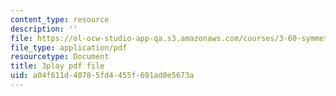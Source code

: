 ```yaml
---
content_type: resource
description: ''
file: https://ol-ocw-studio-app-qa.s3.amazonaws.com/courses/3-60-symmetry-structure-and-tensor-properties-of-materials-fall-2005/a04f611d40785fd4455f691ad0e5673a_V1i2bknbWfc.pdf
file_type: application/pdf
resourcetype: Document
title: 3play pdf file
uid: a04f611d-4078-5fd4-455f-691ad0e5673a
---
```

